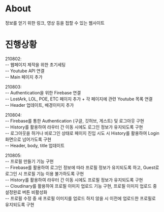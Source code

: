 # About
정보를 얻기 위한 링크, 영상 등을 접할 수 있는 웹사이트

# 진행상황
210802:  
-- 웹페이지 제작을 위한 초기세팅  
-- Youtube API 연결  
-- Main 페이지 추가

210803:  
-- Authentication을 위한 Firebase 연결  
-- LostArk, LOL, POE, ETC 페이지 추가 + 각 페이지에 관련 Youtube 목록 연결  
-- Header 업데이트, 배경이미지 추가  

210804:  
-- Firebase를 통한 Authentication (구글, 깃허브, 게스트) 및 로그아웃 구현  
-- History를 활용하여 라우터 간 이동 시에도 로그인 정보가 유지되도록 구현   
-- 로그아웃을 하거나 비로그인 상태로 페이지 진입 시도 시 History를 활용하여 Login화면으로 넘어가도록 구현  
-- Header, body, title 업데이트  

210805:  
-- 프로필 만들기 기능 구현  
-- Firebase를 활용하여 로그인 정보에 따라 프로필 정보가 유지되도록 하고, Guest로 로그인 시 프로필 기능 이용 불가하도록 구현  
-- History를 활용하여 라우터 간 이동 시에도 프로필 정보가 유지되도록 구현  
-- Cloudinary를 활용하여 프로필 이미지 업로드 기능 구현, 프로필 이미지 업로드 중 설정완료 버튼 비활성화  
-- 프로필 수정 중 새 프로필 이미지를 업로드 하지 않을 시 이전에 업로드한 프로필로 유지되도록 구현  

